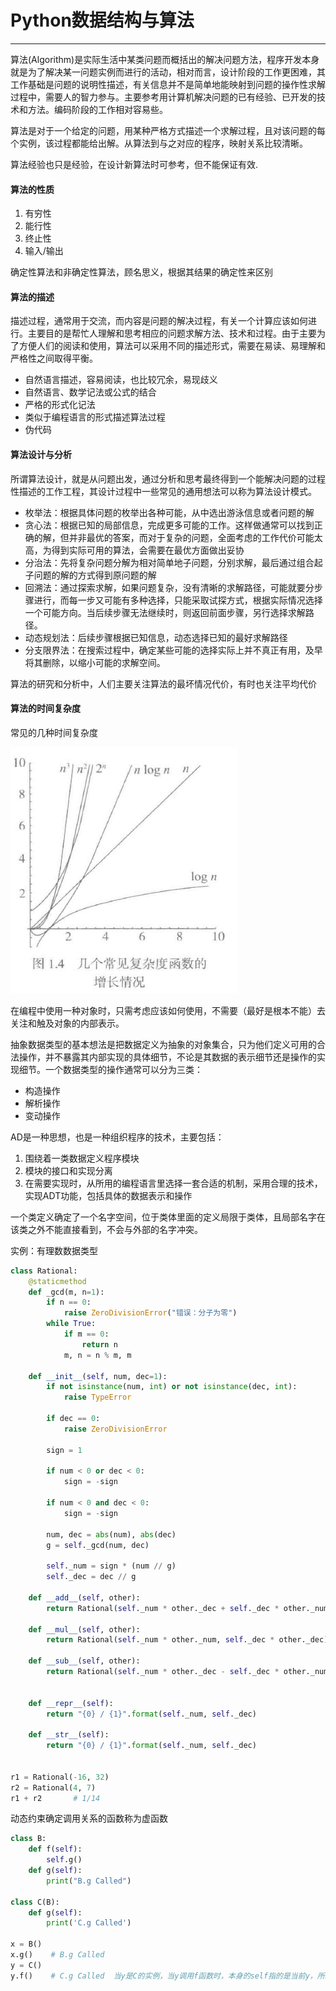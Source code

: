# Python数据结构与算法

---

算法\(Algorithm\)是实际生活中某类问题而概括出的解决问题方法，程序开发本身就是为了解决某一问题实例而进行的活动，相对而言，设计阶段的工作更困难，其工作基础是问题的说明性描述，有关信息并不是简单地能映射到问题的操作性求解过程中，需要人的智力参与。主要参考用计算机解决问题的已有经验、已开发的技术和方法。编码阶段的工作相对容易些。

算法是对于一个给定的问题，用某种严格方式描述一个求解过程，且对该问题的每个实例，该过程都能给出解。从算法到与之对应的程序，映射关系比较清晰。

算法经验也只是经验，在设计新算法时可参考，但不能保证有效.

#### 算法的性质

1. 有穷性
2. 能行性
3. 终止性
4. 输入/输出

确定性算法和非确定性算法，顾名思义，根据其结果的确定性来区别

#### 算法的描述

描述过程，通常用于交流，而内容是问题的解决过程，有关一个计算应该如何进行。主要目的是帮忙人理解和思考相应的问题求解方法、技术和过程。由于主要为了方便人们的阅读和使用，算法可以采用不同的描述形式，需要在易读、易理解和严格性之间取得平衡。

* 自然语言描述，容易阅读，也比较冗余，易现歧义
* 自然语言、数学记法或公式的结合
* 严格的形式化记法
* 类似于编程语言的形式描述算法过程
* 伪代码

#### 算法设计与分析

所谓算法设计，就是从问题出发，通过分析和思考最终得到一个能解决问题的过程性描述的工作工程，其设计过程中一些常见的通用想法可以称为算法设计模式。

* 枚举法：根据具体问题的枚举出各种可能，从中选出游泳信息或者问题的解
* 贪心法：根据已知的局部信息，完成更多可能的工作。这样做通常可以找到正确的解，但并非最优的答案，而对于复杂的问题，全面考虑的工作代价可能太高，为得到实际可用的算法，会需要在最优方面做出妥协
* 分治法：先将复杂问题分解为相对简单地子问题，分别求解，最后通过组合起子问题的解的方式得到原问题的解
* 回溯法：通过探索求解，如果问题复杂，没有清晰的求解路径，可能就要分步骤进行，而每一步又可能有多种选择，只能采取试探方式，根据实际情况选择一个可能方向。当后续步骤无法继续时，则返回前面步骤，另行选择求解路径。
* 动态规划法：后续步骤根据已知信息，动态选择已知的最好求解路径
* 分支限界法：在搜索过程中，确定某些可能的选择实际上并不真正有用，及早将其删除，以缩小可能的求解空间。

算法的研究和分析中，人们主要关注算法的最坏情况代价，有时也关注平均代价

#### 算法的时间复杂度

常见的几种时间复杂度

![](/assets/shijianfuzadu.png)

在编程中使用一种对象时，只需考虑应该如何使用，不需要（最好是根本不能）去关注和触及对象的内部表示。

抽象数据类型的基本想法是把数据定义为抽象的对象集合，只为他们定义可用的合法操作，并不暴露其内部实现的具体细节，不论是其数据的表示细节还是操作的实现细节。一个数据类型的操作通常可以分为三类：

* 构造操作
* 解析操作
* 变动操作

AD是一种思想，也是一种组织程序的技术，主要包括：

1. 围绕着一类数据定义程序模块
2. 模块的接口和实现分离
3. 在需要实现时，从所用的编程语言里选择一套合适的机制，采用合理的技术，实现ADT功能，包括具体的数据表示和操作

一个类定义确定了一个名字空间，位于类体里面的定义局限于类体，且局部名字在该类之外不能直接看到，不会与外部的名字冲突。

实例：有理数数据类型

```py
class Rational:
    @staticmethod
    def _gcd(m, n=1):
        if n == 0:
            raise ZeroDivisionError("错误：分子为零")
        while True:
            if m == 0:
                return n        
            m, n = n % m, m 

    def __init__(self, num, dec=1):
        if not isinstance(num, int) or not isinstance(dec, int):
            raise TypeError

        if dec == 0:
            raise ZeroDivisionError

        sign = 1

        if num < 0 or dec < 0:
            sign = -sign

        if num < 0 and dec < 0:
            sign = -sign

        num, dec = abs(num), abs(dec)
        g = self._gcd(num, dec)

        self._num = sign * (num // g)
        self._dec = dec // g

    def __add__(self, other):
        return Rational(self._num * other._dec + self._dec * other._num, self._dec * other._dec)

    def __mul__(self, other):
        return Rational(self._num * other._num, self._dec * other._dec)

    def __sub__(self, other):
        return Rational(self._num * other._dec - self._dec * other._num, self._dec * other._dec)


    def __repr__(self):
        return "{0} / {1}".format(self._num, self._dec)

    def __str__(self):
        return "{0} / {1}".format(self._num, self._dec)


r1 = Rational(-16, 32)
r2 = Rational(4, 7)
r1 + r2       # 1/14
```

动态约束确定调用关系的函数称为虚函数

```py
class B:
    def f(self):
        self.g()
    def g(self):
        print("B.g Called")

class C(B):
    def g(self):
        print('C.g Called')

x = B()
x.g()    # B.g Called
y = C()
y.f()    # C.g Called  当y是C的实例，当y调用f函数时，本身的self指的是当前y，所以self.g()也是调用当前y下的函数
```



